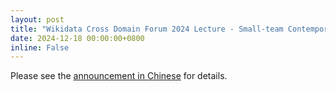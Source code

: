 ```yaml
---
layout: post
title: "Wikidata Cross Domain Forum 2024 Lecture - Small-team Contemporary Archiving：Looking Back and Moving Forward"
date: 2024-12-18 00:00:00+0800
inline: False
---
```


Please see the [announcement in Chinese](/zh-tw/news/241218_1/) for details.
